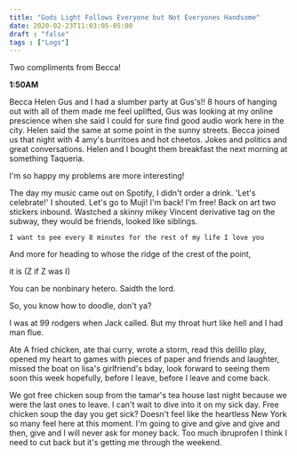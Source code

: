 ```yaml
---
title: "Gods Light Follows Everyone but Not Everyones Handsome"
date: 2020-02-23T11:03:05-05:00
draft : "false"
tags : ["Logs"]
---
```


Two compliments from Becca!

<!--more-->


**1:50AM**

Becca Helen Gus and I had a slumber party at Gus's!! 8 hours of hanging out with all of them made me feel uplifted, Gus was looking at my online prescience when she said I could for sure find good audio work here in the city. Helen said the same at some point in the sunny streets. Becca joined us that night with 4 amy's burritoes and hot cheetos. Jokes and politics and great conversations. Helen and I bought them breakfast the next morning at something Taqueria.

I'm so happy my problems are more interesting!

The day my music came out on Spotify, I didn't order a drink.
'Let's celebrate!' I shouted. Let's go to Muji! I'm back!
I'm free! Back on art two stickers inbound. Wastched a skinny
mikey Vincent derivative tag on the subway, they would be friends,
looked like siblings.

`I want to pee every 8 minutes for the rest of my life I love you`

And more for heading to whose the ridge of the crest of the point,

it is (Z if Z was I)

You can be nonbinary hetero. Saidth the lord.

So, you know how to doodle, don't ya?


I was at 99 rodgers when Jack called. But my throat hurt like hell and I had man flue.

Ate A fried chicken, ate thai curry, wrote a storm, read this delillo play, opened my heart to games with pieces of paper and friends and laughter, missed the boat on lisa's girlfriend's bday, look forward to seeing them soon this week hopefully, before I leave, before I leave and come back.  

We got free chicken soup from the tamar's tea house last night because we were the last ones to leave. I can't wait to dive into it on my sick day. Free chicken soup the day you get sick? Doesn't feel like the heartless New York so many feel here at this moment. I'm going to give and give and give and then, give and I will never ask for money back. Too much ibruprofen I think I need to cut back but it's getting me through the weekend.   


<!--
1 read

2 write

3 music

4 sing

5 YT Vizzies

6 P Call

7 Dance workout

8 POLIW.AT Blog

9 Archive

10 FF L&L

11 Friends & Fam

12 Love & Legacy

 -->
